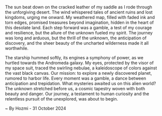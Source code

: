 
The sun beat down on the cracked leather of my saddle as I rode through the unforgiving desert.  The wind whispered tales of ancient ruins and lost kingdoms, urging me onward. My weathered map, filled with faded ink and torn edges, promised treasures beyond imagination, hidden in the heart of this desolate land. Each step forward was a gamble, a test of my courage and resilience, but the allure of the unknown fueled my spirit.  The journey was long and arduous, but the thrill of the unknown, the anticipation of discovery, and the sheer beauty of the uncharted wilderness made it all worthwhile.

The starship hummed softly, its engines a symphony of power, as we hurtled towards the Andromeda galaxy.  My eyes, protected by the visor of my space suit, traced the swirling nebulae, a kaleidoscope of colors against the vast black canvas. Our mission: to explore a newly discovered planet, rumored to harbor life.  Every moment was a gamble, a dance between anticipation and trepidation. What mysteries awaited us on this alien world?  The unknown stretched before us, a cosmic tapestry woven with both beauty and danger.  Our journey, a testament to human curiosity and the relentless pursuit of the unexplored, was about to begin. 

~ By Hozmi - 31 October 2024
